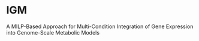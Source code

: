 # IGM
A MILP-Based Approach for Multi-Condition Integration of Gene Expression into Genome-Scale Metabolic Models
